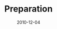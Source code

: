 ---
layout: message
category: message
series: "The 365 Days of Christmas"
title: "Preparation"
date: 2010-12-04
audio-description: "Discover, honor and learn from these icons.  "
audio: ""
audio-title: "Nehemiah"
audio-duration: "&#58;"
audio-description: "Jenny Baker talks about what it means to prepare room for Jesus in our lives."
audio: "http://s3.amazonaws.com/crossroadsaudiomessages/preparation.mp3"
audio-title: "Preparation"
audio-duration: "36&#58;23"
video-description: "Jenny Baker talks about what it means to prepare room for Jesus in our lives."
video-title: "Preparation"
video: "https://s3.amazonaws.com/crossroadsvideomessages/preparation.mp4"
video-poster: "https://www.crossroads.net/uploadedfiles/preparation_still.jpg"
program-description: "Preparation (Program)"
program: "http://www.crossroads.net/players/media/hq/12_04-05_10Program.pdf"
program-title: "Preparation (Program)"
---